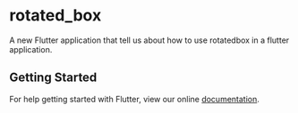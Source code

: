 # rotated_box

A new Flutter application that tell us about how to use rotatedbox in a flutter application.

## Getting Started

For help getting started with Flutter, view our online
[documentation](https://flutter.io/).
